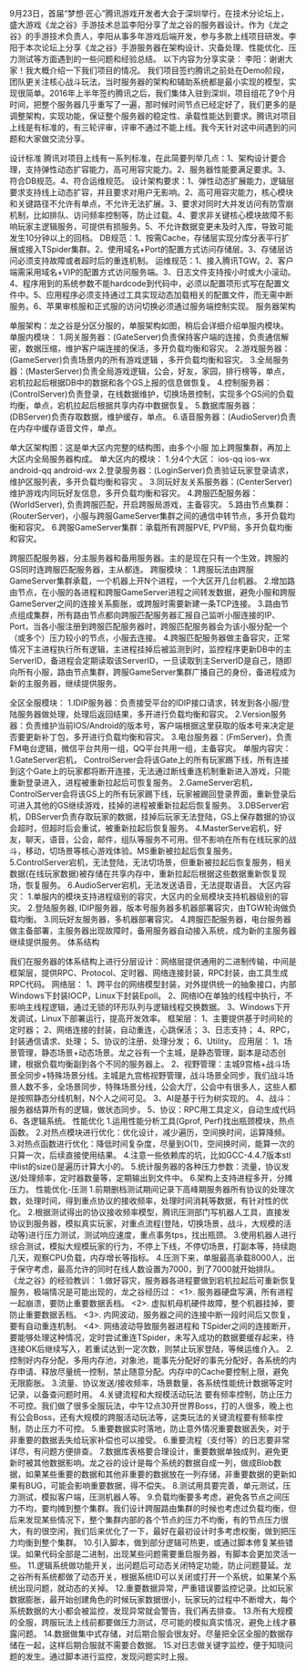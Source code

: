 9月23日，首届“梦想·匠心”腾讯游戏开发者大会于深圳举行，在技术分论坛上，盛大游戏《龙之谷》手游技术总监李阳分享了龙之谷的服务器设计。作为《龙之谷》的手游技术负责人，李阳从事多年游戏后端开发，参与多款上线项目研发。李阳于本次论坛上分享《龙之谷》手游服务器在架构设计、灾备处理、性能优化、压力测试等方面遇到的一些问题和经验总结。
以下内容为分享实录：
李阳：谢谢大家！我大概介绍一下我们项目的情况。
我们项目签约腾讯之前处在Demo阶段，团队更关注核心战斗玩法，当时服务器的架构和辅助系统都是最小实现的模型，实现很简单。2016年上半年签约腾讯之后，我们集体入驻到深圳，项目组花了9个月时间，把整个服务器几乎重写了一遍，那时候时间节点已经定好了，我们更多的是调整架构，实现功能，保证整个服务器的稳定性、承载性能达到要求。腾讯对项目上线是有标准的，有三轮评审，评审不通过不能上线。我今天针对这中间遇到的问题和大家做交流分享。

设计标准
腾讯对项目上线有一系列标准，在此简要列举几点：1、架构设计要合理，支持弹性动态扩容能力，高可用容灾能力。2、服务器性能要满足要求。3、符合DB规范。4、符合运维规范。
设计架构要求：1、弹性动态扩展能力，逻辑层要求支持线上动态扩容，并且要求对用户无影响。2、高可用容灾能力，核心模块和关键路径不允许有单点，不允许无法扩展。3、要求对同时大并发访问有防雪崩机制，比如排队、访问频率控制等，防止过载。4、要求非关键核心模块故障不影响玩家主逻辑服务，可提供有损服务。5、不允许数据变更未及时入库，导致可能发生10分钟以上的回档。
DB规范：1、按需Cache，存储层实现分库分表平行扩展或接入TSpider集群。2、使用域名+Port的配置方式访问存储层。3、存储层访问必须支持故障或者超时后的重连机制。
运维规范：1、接入腾讯TGW。2、客户端需采用域名+VIP的配置方式访问服务端。3、日志文件支持按小时或大小滚动。4、程序用到的系统参数不能hardcode到代码中，必须以配置项形式写在配置文件中。5、应用程序必须支持通过工具实现动态加载相关的配置文件，而无需中断服务。6、苹果审核服和正式服的访问切换必须通过服务端控制实现。
服务器架构

单服架构：龙之谷是分区分服的，单服架构如图，稍后会详细介绍单服内模块。
单服内模块：
1.网关服务器：(GateServer)负责保持客户端的连接，负责通信解密，数据压缩，维护客户端连接的保活，多开负载均衡和容灾。
2.游戏服务器：(GameServer)负责场景内的所有游戏逻辑 ，多开负载均衡和容灾。
3.全局服务器：(MasterServer)负责全局游戏逻辑，公会，好友，家园，排行榜等，单点，宕机拉起后根据DB中的数据和各个GS上报的信息做恢复。
4.控制服务器：(ControlServer)负责登录，在线数据维护，切换场景控制，实现多个GS间的负载均衡，单点，宕机拉起后根据共享内存中数据恢复。
5.数据库服务器：(DBServer)负责存取数据，维护缓存，单点。
6.语音服务器：(AudioServer)负责在内存中缓存语音文件，单点。

单大区架构图：这是单大区内完整的结构图，由多个小服 加上跨服集群，再加上大区内全局服务器构成。
单大区内的模块：
1.分4个大区： ios-qq   ios-wx   android-qq   android-wx
2.登录服务器：(LoginServer)负责验证玩家登录请求，维护区服列表，多开负载均衡和容灾 。
3.同玩好友关系服务器：(CenterServer)维护游戏内同玩好友信息，多开负载均衡和容灾。
4.跨服匹配服务器：(WorldServer), 负责跨服匹配，开启跨服局游戏，主备容灾。
5.路由节点集群： (RouterServer)，小服与跨服GameServer集群之间的通信中转节点，多开负载均衡和容灾。
6.跨服GameServer集群：承载所有跨服PVE, PVP局，多开负载均衡和容灾。

跨服匹配服务器，分主服务器和备用服务器。主的是现在只有一个生效，跨服的GS同时连跨服匹配服务器，主从都连。
跨服模块：
1.跨服玩法由跨服GameServer集群承载，一个机器上开N个进程，一个大区开几台机器。
2.增加路由节点，在小服的各进程和跨服GameServer进程之间转发数据，避免小服和跨服GameServer之间的连接关系膨胀，或跨服时需要新建一条TCP连接。
3.路由节点组成集群，所有路由节点都向跨服匹配服务器汇报自己监听小服连接的IP、Port，当各小服注册到跨服匹配服务器时，跨服匹配服务器会为该小服分配一个（或多个）压力较小的节点，小服去连接。
4.跨服匹配服务器做主备容灾，正常情况下主进程执行所有逻辑，主进程挂掉后被监测到时，监控程序更新DB中的主ServerID，备进程会定期读取该ServerID，一旦读取到主ServerID是自己，随即向所有小服，路由节点集群，跨服GameServer集群广播自己的身份，备进程成为新的主服务器，继续提供服务。

全区全服模块：
1.IDIP服务器：负责接受平台的IDIP接口请求，转发到各小服/登陆服务器做处理，处理后返回结果，多开进行负载均衡和容灾。
2.Version服务器：负责维护当前IOS/Android的版本号，客户端根据这里获取的版本号来决定是否要更新补丁包，多开进行负载均衡和容灾。
3.电台服务器：(FmServer)，负责FM电台逻辑，微信平台共用一组，QQ平台共用一组，主备容灾。
单服内容灾：
1.GateServer宕机， ControlServer会将该Gate上的所有玩家踢下线，所有连接到这个Gate上的玩家都将断开连接，无法通过断线重连机制重新进入游戏，只能重新登录进入，进程被重新拉起后可恢复服务。
2.GameServer宕机，ControlServer会将该GS上的所有玩家踢下线，玩家被踢回登录界面，重新登录后可进入其他的GS继续游戏，挂掉的进程被重新拉起后恢复服务。
3.DBServer宕机，DBServer负责存取玩家的数据，挂掉后玩家无法登陆，GS上保存数据的协议会超时，但超时后会重试，被重新拉起后恢复服务。
4.MasterServe宕机，好友，聊天，语音，公会，邮件，组队等服务不可用。但不影响在所有在线玩家的战斗，移动，切场景等核心游戏体验。MS重新被拉起后恢复服务。
5.ControlServer宕机，无法登陆，无法切场景，但重新被拉起后恢复服务，相关数据(在线玩家数据)被存储在共享内存中，重新拉起后根据这些数据重新恢复现场，恢复服务。
6.AudioServer宕机，无法发送语音，无法提取语音。
大区内容灾：
1.单服内的模块支持进程级别的容灾，大区内的全局模块支持机器级别的容灾。
2.登陆服务器,  IDIP服务器，版本号服务器多机器部署容灾，由TGW轮询做负载均衡。
3.同玩好友服务器，多机器部署容灾。
4.跨服匹配服务器，电台服务器做主备部署，主服务器出现故障时，备用服务器自动接入系统，成为新的主服务器继续提供服务。
体系结构

我们在服务器的体系结构上进行分层设计：网络层提供通用的二进制传输，中间是框架层，提供RPC、Protocol、定时器、网络连接封装，RPC封装，由工具生成RPC代码。
网络层：
1、跨平台的网络模型封装，对外提供统一的抽象接口，内部Windows下封装IOCP，Linux下封装Epoll。
2、网络IO在单独的线程中执行，不影响主线程逻辑，通过无锁的环形队列与逻辑线程交换数据。
3、Windows下开发调试，Linux下部署运行，提高开发效率。
框架层：
1、主要提供基于时间轮的定时器；
2、网络连接的封装，自动重连，心跳保活；
3、日志支持；
4、RPC，封装通信请求、处理；
5、协议的注册、处理分发；
6、Utility。
应用层：
1、场景管理，静态场景+动态场景。龙之谷有一个主城，是静态管理，副本是动态创建，根据负载均衡副到各个不同的服务器上。
2、视野管理：主城9宫格+战斗场景全同步+特殊场景分线。主城是九宫格视野管理，战斗场景全同步，我们战斗场景人数不多，全场景同步，特殊场景分线，公会大厅，公会中有很多人，这些人都是按照静态分线机制，N个人之间可见。
3、AI是基于行为树实现的。
4、战斗：服务器结算所有的逻辑，做状态同步。
5、协议：RPC用工具定义，自动生成代码6、各逻辑系统。
性能优化
1.运用性能分析工具(Gprof, Perf)找出瓶颈模块，热点函数。
2.对热点模块进行优化：优化设计，减少遍历，空间换时间，运算降频。
3.对热点函数进行优化：降低时间复杂度，尽量到O(1)，空间换时间，能算一次的只算一次，后续直接使用结果。
4.注意一些依赖库的坑，比如GCC-4.4.7版本stl中list的size()是遍历计算大小的。
5.统计服务器的各种压力参数：流量，协议发送/处理频率，定时器数量等，定期输出到文件中。
6.架构上支持进程多开，分摊压力。
性能优化-压测
1.前期删档测试期间记录下高峰期服务器所有协议的处理次数，处理时间，得到重点协议的接收频率，处理时间消耗等数据，有针对性的优化。
2.根据测试得出的协议接收频率模型，腾讯压测部门写机器人工具，直接发协议到服务器，模拟真实玩家，对重点流程(登陆，切换场景，战斗，大规模的活动等)进行压力测试，测试响应速度，重点事务tps，找出瓶颈。
3.使用机器人进行综合测试，模拟大规模玩家的行为，不停上下线，不停切场景，打副本等，持续跑几天，观察CPU负载，内存增长等指标。
4.压测下来，单服最高承载8000人，出于保守考虑，最高允许的同时在线人数设置为7000，到了7000就开始排队。
《龙之谷》的经验教训：
1.做好容灾，服务器各进程要做到宕机拉起后可重新恢复服务，极端情况是可能出现的，龙之谷经历过：
<1>. 服务器硬盘写满，所有进程一起崩溃，要防止重要数据丢档。
<2>. 虚拟机母机硬件故障，整个机器挂掉，要防止重要数据丢档。
<3>. 内网波动，服务器之间的连接中断一段时间后又恢复，要有自动重连机制。
<4>. 网络波动导致服务器进程和 TSpider之间的连接断开，要能够处理这种情况，定时尝试重连TSpider，未写入成功的数据要缓存起来，待连接OK后继续写入，若重试达到一定次数，则禁止玩家登陆，等候运维介入。
2.控制好内存分配，多用内存池，对象池，能事先分配好的事先分配好，各系统的内存申请、释放尽量统一控制，禁止随意分配。内存中的Cache要控制上限，避免无限膨胀。
3.流量、协议发送/接收频率，场景数量，各系统性能统计数据等定时记录，以备查问题时用。
4.关键流程和大规模活动玩法 要有频率控制，防止压力不可控。我们做了很多全服玩法，中午12点30开世界Boss，打的人很多，晚上也有公会Boss，还有大规模的跨服活动玩法等，这类玩法的关键流程要有频率控制，防止压力不可控。
5.重要数据实时落地，防止意外情况重要数据丢失，对于非重要的数据丢失给玩家补偿也可以接受。
6.重要流程（支付等）的日志要非常详尽，有问题方便排查。
7.数据库表格要合理设计，重要数据单独成列，避免更新时被其他数据影响。龙之谷的设计是每个系统的数据自成一列，做成Blob数据，如果某些重要的数据和其他非重要的数据放在一列存储，非重要数据的更新如果有BUG，可能会影响重要数据，得不偿失。
8.测试用具要完善，单元测试，压力测试，模拟客户端，压测机器人等。
9.负载均衡要多考虑，避免各节点之间压力不均，要均摊到整个集群。我们设计跨服路由集群的时候也考虑过负载均衡，但后来发现某些情况下，整个集群内部的各个节点的压力不均衡，有的节点压力很大，有的很空闲，我们后来优化了一下，最好在最初设计时多考虑权衡，做到把压力均衡到整个集群。
10.引入脚本，做到部分逻辑可热更，或通过脚本修复某些错误。如果代码全部是二进制，出现某些问题需要重启服务器，有脚本会更加灵活一些。
11.逻辑系统做功能开关，出问题后可动态关闭特定功能，防止问题蔓延。龙之谷所有系统都做了动态开关，根据系统ID可以关闭或打开一个系统，如果某个系统出现问题，就动态的关掉。
12.重要数据异常，严重错误要监控记录。比如玩家数据膨胀，最开始创建角色的时候玩家数据很小，玩家玩的过程中不断增大，每个系统数据的大小都会被监控，发现异常就会警告，我们再去排查。
13.所有大规模的全服，跨服玩法上线前都要做压力测试，尽可能的模拟真实情况，避免上线才暴露问题。
14.数据做集中式存储，对后期合服会很友好。尽量把全区全服的数据存储在一起，这样后期合服就不需要合数据。
15.对日志做关键字监控，便于知晓问题的发生。通过脚本进行监控，发现问题实时上报。